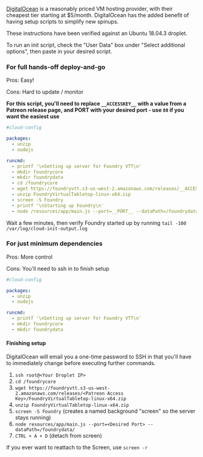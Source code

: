 [DigitalOcean](https://digitalocean.com) is a reasonably priced VM hosting provider, with their cheapest tier starting at $5/month. DigitalOcean has the added benefit of having setup scripts to simplify new spinups.

These instructions have been verified against an Ubuntu 18.04.3 droplet.

To run an init script, check the "User Data" box under "Select additional options", then paste in your desired script.

### For full hands-off deploy-and-go
Pros: Easy!

Cons: Hard to update / monitor

**For this script, you'll need to replace `__ACCESSKEY__` with a value from a Patreon release page, and __PORT__ with your desired port - use `80` if you want the easiest use**

```yaml
#cloud-config

packages:
  - unzip
  - nodejs

runcmd:
  - printf '\nSetting up server for Foundry VTT\n'
  - mkdir foundrycore
  - mkdir foundrydata
  - cd /foundrycore
  - wget https://foundryvtt.s3-us-west-2.amazonaws.com/releases/__ACCESSKEY__/FoundryVirtualTabletop-linux-x64.zip
  - unzip FoundryVirtualTabletop-linux-x64.zip
  - screen -S Foundry
  - printf '\nStarting up Foundry\n'
  - node /resources/app/main.js --port=__PORT__ --dataPath=/foundrydata/
```

Wait a few minutes, then verify Foundry started up by running `tail -100 /var/log/cloud-init-output.log`

### For just minimum dependencies
Pros: More control

Cons: You'll need to ssh in to finish setup
```yaml
#cloud-config

packages:
  - unzip
  - nodejs

runcmd:
  - printf '\nSetting up server for Foundry VTT\n'
  - mkdir foundrycore
  - mkdir foundrydata
```

#### Finishing setup

DigitalOcean will email you a one-time password to SSH in that you'll have to immediately change before executing further commands.

1. `ssh root@<Your Droplet IP>`
2. `cd /foundrycore`
3. `wget https://foundryvtt.s3-us-west-2.amazonaws.com/releases/<Patreon Access Key>/FoundryVirtualTabletop-linux-x64.zip`
4. `unzip FoundryVirtualTabletop-linux-x64.zip`
5. `screen -S Foundry` (creates a named background "screen" so the server stays running)
6. `node resources/app/main.js --port=<Desired Port> --dataPath=/foundrydata/`
7. `CTRL + A + D` (detach from screen)

If you ever want to reattach to the Screen, use `screen -r`
